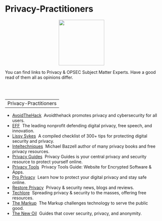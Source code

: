 # Privacy-Practitioners
<p align="center">
      <img width="150" height="150" src="https://www.cqcore.uk/wp-content/uploads/2021/04/cropped-cropped-Capture-2.png">
    </p>
<p>You can find links to Privacy & OPSEC Subject Matter Experts. Have a good read of them all as opinions differ. </p>
<br></br>
<table>
    <tr>
     <td>Privacy-Practitioners</td>
   </tr>
 </table>
 <ul>
    <li><a href="https://avoidthehack.com/">AvoidTheHack</a>&nbsp;&nbsp;Avoidthehack promotes privacy and cybersecurity for all users.</li>  
    <li><a href="https://www.eff.org/">EFF</a>&nbsp;&nbsp;The leading nonprofit defending digital privacy, free speech, and innovation.</li>
    <li><a href="https://github.com/Lissy93/personal-security-checklist#smart-home=">Lissy Sykes</a>&nbsp;&nbsp;A compiled checklist of 300+ tips for protecting digital security and privacy.</li>
    <li><a href="https://inteltechniques.com/">Inteltechniques</a>&nbsp;&nbsp;Michael Bazzell author of many privacy books and free privacy resources. </li>
    <li><a href="https://www.privacyguides.org/en/">Privacy Guides</a>&nbsp;&nbsp;Privacy Guides is your central privacy and security resource to protect yourself online.</li>
    <li><a href="https://www.privacytools.io/">Privacy Tools</a>&nbsp;&nbsp;Privacy Tools Guide: Website for Encrypted Software & Apps.</li>
    <li><a href="https://proprivacy.com/">Pro Privacy</a>&nbsp;&nbsp;Learn how to protect your digital privacy and stay safe online.</li>
    <li><a href="https://restoreprivacy.com/">Restore Privacy</a>&nbsp;&nbsp;Privacy & security news, blogs and reviews.</li>
    <li><a href="https://techlore.tech/">Techlore</a>&nbsp;&nbsp;Spreading privacy & security to the masses, offering free resources.</li>
    <li><a href="https://themarkup.org/">The Markup</a>&nbsp;&nbsp;The Markup challenges technology to serve the public good.</li>  
    <li><a href="https://thenewoil.org/">The New Oil</a>&nbsp;&nbsp;Guides that cover security, privacy, and anonymity.</li>
 </ul>
 <br></br>
